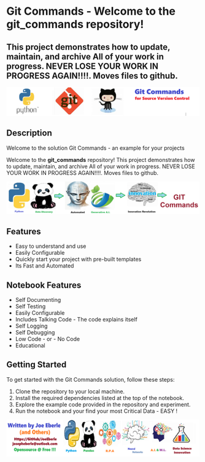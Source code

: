 # Git Commands - Welcome to the **git_commands** repository! 

## This project demonstrates how to update, maintain, and archive All of your work in progress. NEVER LOSE YOUR WORK IN PROGRESS AGAIN!!!!. Moves files to github. 

![Code Logo](code.png)

## Description

Welcome to the solution Git Commands - an example for your projects

Welcome to the **git_commands** repository! This project demonstrates how to update, maintain, and archive All of your work in progress. NEVER LOSE YOUR WORK IN PROGRESS AGAIN!!!!. Moves files to github. 

![Sample Logo](sample.png)

## Features

- Easy to understand and use  
- Easily Configurable 
- Quickly start your project with pre-built templates
- Its Fast and Automated


## Notebook Features

- Self Documenting 
- Self Testing 
- Easily Configurable
- Includes Talking Code - The code explains itself
- Self Logging 
- Self Debugging 
- Low Code - or - No Code
- Educational 

## Getting Started

To get started with the Git Commands solution, follow these steps:

1. Clone the repository to your local machine.
2. Install the required dependencies listed at the top of the notebook.
3. Explore the example code provided in the repository and experiment.
4. Run the notebook and your find your most Critical Data - EASY !

![Code Logo](developer.png)

